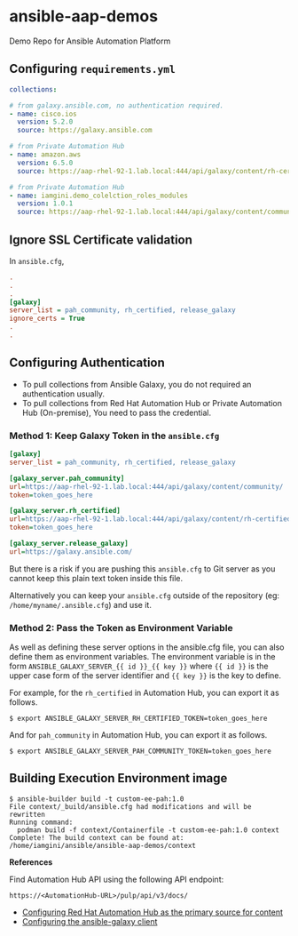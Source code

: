 # ansible-aap-demos
Demo Repo for Ansible Automation Platform

## Configuring `requirements.yml`

```yaml
collections:

# from galaxy.ansible.com, no authentication required.
- name: cisco.ios
  version: 5.2.0
  source: https://galaxy.ansible.com

# from Private Automation Hub
- name: amazon.aws
  version: 6.5.0
  source: https://aap-rhel-92-1.lab.local:444/api/galaxy/content/rh-certified/

# from Private Automation Hub
- name: iamgini.demo_colelction_roles_modules
  version: 1.0.1
  source: https://aap-rhel-92-1.lab.local:444/api/galaxy/content/community/ 
```

## Ignore SSL Certificate validation

In `ansible.cfg`,

```ini
.
.
.
[galaxy]
server_list = pah_community, rh_certified, release_galaxy
ignore_certs = True
.
.
```

## Configuring Authentication

- To pull collections from Ansible Galaxy, you do not required an authentication usually.
- To pull collections from Red Hat Automation Hub or Private Automation Hub (On-premise), You need to pass the credential.

### Method 1: Keep Galaxy Token in the `ansible.cfg`

```ini
[galaxy]
server_list = pah_community, rh_certified, release_galaxy

[galaxy_server.pah_community]
url=https://aap-rhel-92-1.lab.local:444/api/galaxy/content/community/
token=token_goes_here

[galaxy_server.rh_certified]
url=https://aap-rhel-92-1.lab.local:444/api/galaxy/content/rh-certified/
token=token_goes_here

[galaxy_server.release_galaxy]
url=https://galaxy.ansible.com/
```

But there is a risk if you are pushing this `ansible.cfg` to Git server as you cannot keep this plain text token inside this file.

Alternatively you can keep your `ansible.cfg` outside of the repository (eg: `/home/myname/.ansible.cfg`) and use it.


### Method 2: Pass the Token as Environment Variable

As well as defining these server options in the ansible.cfg file, you can also define them as environment variables. The environment variable is in the form `ANSIBLE_GALAXY_SERVER_{{ id }}_{{ key }}` where `{{ id }}` is the upper case form of the server identifier and `{{ key }}` is the key to define. 

For example, for the `rh_certified` in Automation Hub, you can export it as follows.

```shell
$ export ANSIBLE_GALAXY_SERVER_RH_CERTIFIED_TOKEN=token_goes_here
```

And for `pah_community` in Automation Hub, you can export it as follows.


```shell
$ export ANSIBLE_GALAXY_SERVER_PAH_COMMUNITY_TOKEN=token_goes_here
```

## Building Execution Environment image

```shell
$ ansible-builder build -t custom-ee-pah:1.0
File context/_build/ansible.cfg had modifications and will be rewritten
Running command:
  podman build -f context/Containerfile -t custom-ee-pah:1.0 context
Complete! The build context can be found at: /home/iamgini/ansible/ansible-aap-demos/context
```
**References**

Find Automation Hub API using the following API endpoint:

`https://<AutomationHub-URL>/pulp/api/v3/docs/`

- [Configuring Red Hat Automation Hub as the primary source for content](https://access.redhat.com/documentation/en-us/red_hat_ansible_automation_platform/1.2/html/getting_started_with_red_hat_ansible_automation_hub/proc-configure-automation-hub-server)
- [Configuring the ansible-galaxy client](https://docs.ansible.com/ansible/latest/collections_guide/collections_installing.html#configuring-the-ansible-galaxy-client)